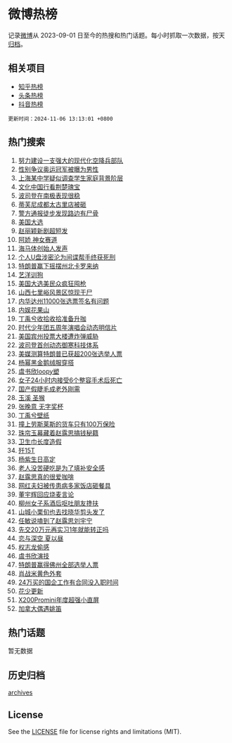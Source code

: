 # 微博热榜

记录[微博](https://www.weibo.com)从 2023-09-01 日至今的热搜和热门话题。每小时抓取一次数据，按天[归档](archives)。

## 相关项目

- [知乎热榜](https://github.com/hotarchive/zhihu)
- [头条热榜](https://github.com/hotarchive/toutiao)
- [抖音热榜](https://github.com/hotarchive/douyin)


`更新时间：2024-11-06 13:13:01 +0800`

## 热门搜索

1. [努力建设一支强大的现代化空降兵部队](https://m.weibo.cn/search?containerid=100103type%3D1%26t%3D10%26q%3D%23%E5%8A%AA%E5%8A%9B%E5%BB%BA%E8%AE%BE%E4%B8%80%E6%94%AF%E5%BC%BA%E5%A4%A7%E7%9A%84%E7%8E%B0%E4%BB%A3%E5%8C%96%E7%A9%BA%E9%99%8D%E5%85%B5%E9%83%A8%E9%98%9F%23&stream_entry_id=51&isnewpage=1&extparam=seat%3D1%26cate%3D10103%26pos%3D0%26filter_type%3Drealtimehot%26q%3D%2523%25E5%258A%25AA%25E5%258A%259B%25E5%25BB%25BA%25E8%25AE%25BE%25E4%25B8%2580%25E6%2594%25AF%25E5%25BC%25BA%25E5%25A4%25A7%25E7%259A%2584%25E7%258E%25B0%25E4%25BB%25A3%25E5%258C%2596%25E7%25A9%25BA%25E9%2599%258D%25E5%2585%25B5%25E9%2583%25A8%25E9%2598%259F%2523%26c_type%3D51%26stream_entry_id%3D51%26dgr%3D0%26display_time%3D1730869980%26pre_seqid%3D17308699806130055289)
1. [性别争议奥运冠军被曝为男性](https://m.weibo.cn/search?containerid=100103type%3D1%26t%3D10%26q%3D%23%E6%80%A7%E5%88%AB%E4%BA%89%E8%AE%AE%E5%A5%A5%E8%BF%90%E5%86%A0%E5%86%9B%E8%A2%AB%E6%9B%9D%E4%B8%BA%E7%94%B7%E6%80%A7%23&stream_entry_id=31&isnewpage=1&extparam=seat%3D1%26cate%3D5001%26pos%3D0%26stream_entry_id%3D31%26dgr%3D0%26realpos%3D1%26flag%3D1%26filter_type%3Drealtimehot%26band_rank%3D1%26c_type%3D31%26q%3D%2523%25E6%2580%25A7%25E5%2588%25AB%25E4%25BA%2589%25E8%25AE%25AE%25E5%25A5%25A5%25E8%25BF%2590%25E5%2586%25A0%25E5%2586%259B%25E8%25A2%25AB%25E6%259B%259D%25E4%25B8%25BA%25E7%2594%25B7%25E6%2580%25A7%2523%26lcate%3D5001%26display_time%3D1730869980%26pre_seqid%3D17308699806130055289)
1. [上海某中学疑似调查学生家庭背景阶层](https://m.weibo.cn/search?containerid=100103type%3D1%26t%3D10%26q%3D%23%E4%B8%8A%E6%B5%B7%E6%9F%90%E4%B8%AD%E5%AD%A6%E7%96%91%E4%BC%BC%E8%B0%83%E6%9F%A5%E5%AD%A6%E7%94%9F%E5%AE%B6%E5%BA%AD%E8%83%8C%E6%99%AF%E9%98%B6%E5%B1%82%23&stream_entry_id=31&isnewpage=1&extparam=seat%3D1%26cate%3D5001%26pos%3D1%26stream_entry_id%3D31%26dgr%3D0%26realpos%3D2%26flag%3D1%26filter_type%3Drealtimehot%26band_rank%3D2%26c_type%3D31%26q%3D%2523%25E4%25B8%258A%25E6%25B5%25B7%25E6%259F%2590%25E4%25B8%25AD%25E5%25AD%25A6%25E7%2596%2591%25E4%25BC%25BC%25E8%25B0%2583%25E6%259F%25A5%25E5%25AD%25A6%25E7%2594%259F%25E5%25AE%25B6%25E5%25BA%25AD%25E8%2583%258C%25E6%2599%25AF%25E9%2598%25B6%25E5%25B1%2582%2523%26lcate%3D5001%26display_time%3D1730869980%26pre_seqid%3D17308699806130055289)
1. [文化中国行看荆楚瑰宝](https://m.weibo.cn/search?containerid=100103type%3D1%26t%3D10%26q%3D%23%E6%96%87%E5%8C%96%E4%B8%AD%E5%9B%BD%E8%A1%8C%E7%9C%8B%E8%8D%86%E6%A5%9A%E7%91%B0%E5%AE%9D%23&stream_entry_id=31&isnewpage=1&extparam=seat%3D1%26cate%3D5001%26pos%3D2%26stream_entry_id%3D31%26dgr%3D0%26realpos%3D3%26flag%3D0%26filter_type%3Drealtimehot%26band_rank%3D3%26c_type%3D31%26q%3D%2523%25E6%2596%2587%25E5%258C%2596%25E4%25B8%25AD%25E5%259B%25BD%25E8%25A1%258C%25E7%259C%258B%25E8%258D%2586%25E6%25A5%259A%25E7%2591%25B0%25E5%25AE%259D%2523%26lcate%3D5001%26display_time%3D1730869980%26pre_seqid%3D17308699806130055289)
1. [波司登在南极表现很稳](https://m.weibo.cn/search?containerid=100103type%3D1%26t%3D10%26q%3D%23%E6%B3%A2%E5%8F%B8%E7%99%BB%E5%9C%A8%E5%8D%97%E6%9E%81%E8%A1%A8%E7%8E%B0%E5%BE%88%E7%A8%B3%23&stream_entry_id=31&isnewpage=1&extparam=seat%3D1%26cate%3D5001%26pos%3D3%26q%3D%2523%25E6%25B3%25A2%25E5%258F%25B8%25E7%2599%25BB%25E5%259C%25A8%25E5%258D%2597%25E6%259E%2581%25E8%25A1%25A8%25E7%258E%25B0%25E5%25BE%2588%25E7%25A8%25B3%2523%26dgr%3D0%26adid%3D263059%26lcate%3D5001%26band_rank%3D4%26filter_type%3Drealtimehot%26stream_entry_id%3D31%26c_type%3D31%26is_ad_pos%3D1%26topic_ad%3D1%26display_time%3D1730869980%26pre_seqid%3D17308699806130055289)
1. [蒂芙尼成都太古里店被砸](https://m.weibo.cn/search?containerid=100103type%3D1%26t%3D10%26q%3D%23%E8%92%82%E8%8A%99%E5%B0%BC%E6%88%90%E9%83%BD%E5%A4%AA%E5%8F%A4%E9%87%8C%E5%BA%97%E8%A2%AB%E7%A0%B8%23&stream_entry_id=31&isnewpage=1&extparam=seat%3D1%26cate%3D5001%26pos%3D4%26stream_entry_id%3D31%26dgr%3D0%26realpos%3D4%26flag%3D1%26filter_type%3Drealtimehot%26band_rank%3D4%26c_type%3D31%26q%3D%2523%25E8%2592%2582%25E8%258A%2599%25E5%25B0%25BC%25E6%2588%2590%25E9%2583%25BD%25E5%25A4%25AA%25E5%258F%25A4%25E9%2587%258C%25E5%25BA%2597%25E8%25A2%25AB%25E7%25A0%25B8%2523%26lcate%3D5001%26display_time%3D1730869980%26pre_seqid%3D17308699806130055289)
1. [警方通报徒步发现路边有尸骨](https://m.weibo.cn/search?containerid=100103type%3D1%26t%3D10%26q%3D%23%E8%AD%A6%E6%96%B9%E9%80%9A%E6%8A%A5%E5%BE%92%E6%AD%A5%E5%8F%91%E7%8E%B0%E8%B7%AF%E8%BE%B9%E6%9C%89%E5%B0%B8%E9%AA%A8%23&stream_entry_id=31&isnewpage=1&extparam=seat%3D1%26cate%3D5001%26pos%3D5%26stream_entry_id%3D31%26dgr%3D0%26realpos%3D5%26flag%3D0%26filter_type%3Drealtimehot%26band_rank%3D5%26c_type%3D31%26q%3D%2523%25E8%25AD%25A6%25E6%2596%25B9%25E9%2580%259A%25E6%258A%25A5%25E5%25BE%2592%25E6%25AD%25A5%25E5%258F%2591%25E7%258E%25B0%25E8%25B7%25AF%25E8%25BE%25B9%25E6%259C%2589%25E5%25B0%25B8%25E9%25AA%25A8%2523%26lcate%3D5001%26display_time%3D1730869980%26pre_seqid%3D17308699806130055289)
1. [美国大选](https://m.weibo.cn/search?containerid=100103type%3D1%26t%3D10%26q%3D%23%E7%BE%8E%E5%9B%BD%E5%A4%A7%E9%80%89%23&stream_entry_id=31&isnewpage=1&extparam=seat%3D1%26cate%3D5001%26pos%3D6%26stream_entry_id%3D31%26dgr%3D0%26realpos%3D6%26flag%3D16%26filter_type%3Drealtimehot%26band_rank%3D6%26c_type%3D31%26q%3D%2523%25E7%25BE%258E%25E5%259B%25BD%25E5%25A4%25A7%25E9%2580%2589%2523%26lcate%3D5001%26display_time%3D1730869980%26pre_seqid%3D17308699806130055289)
1. [赵丽颖新剧超短发](https://m.weibo.cn/search?containerid=100103type%3D1%26t%3D10%26q%3D%23%E8%B5%B5%E4%B8%BD%E9%A2%96%E6%96%B0%E5%89%A7%E8%B6%85%E7%9F%AD%E5%8F%91%23&stream_entry_id=31&isnewpage=1&extparam=seat%3D1%26cate%3D5001%26pos%3D7%26stream_entry_id%3D31%26dgr%3D0%26realpos%3D7%26flag%3D1%26filter_type%3Drealtimehot%26band_rank%3D7%26c_type%3D31%26q%3D%2523%25E8%25B5%25B5%25E4%25B8%25BD%25E9%25A2%2596%25E6%2596%25B0%25E5%2589%25A7%25E8%25B6%2585%25E7%259F%25AD%25E5%258F%2591%2523%26lcate%3D5001%26display_time%3D1730869980%26pre_seqid%3D17308699806130055289)
1. [阿娇 神女赛道](https://m.weibo.cn/search?containerid=100103type%3D1%26t%3D10%26q%3D%E9%98%BF%E5%A8%87+%E7%A5%9E%E5%A5%B3%E8%B5%9B%E9%81%93&stream_entry_id=31&isnewpage=1&extparam=seat%3D1%26cate%3D5001%26pos%3D8%26stream_entry_id%3D31%26dgr%3D0%26realpos%3D8%26flag%3D2%26filter_type%3Drealtimehot%26band_rank%3D8%26c_type%3D31%26q%3D%25E9%2598%25BF%25E5%25A8%2587%2520%25E7%25A5%259E%25E5%25A5%25B3%25E8%25B5%259B%25E9%2581%2593%26lcate%3D5001%26display_time%3D1730869980%26pre_seqid%3D17308699806130055289)
1. [海马体创始人发声](https://m.weibo.cn/search?containerid=100103type%3D1%26t%3D10%26q%3D%23%E6%B5%B7%E9%A9%AC%E4%BD%93%E5%88%9B%E5%A7%8B%E4%BA%BA%E5%8F%91%E5%A3%B0%23&stream_entry_id=31&isnewpage=1&extparam=seat%3D1%26cate%3D5001%26pos%3D9%26stream_entry_id%3D31%26dgr%3D0%26realpos%3D9%26flag%3D0%26filter_type%3Drealtimehot%26band_rank%3D9%26c_type%3D31%26q%3D%2523%25E6%25B5%25B7%25E9%25A9%25AC%25E4%25BD%2593%25E5%2588%259B%25E5%25A7%258B%25E4%25BA%25BA%25E5%258F%2591%25E5%25A3%25B0%2523%26lcate%3D5001%26display_time%3D1730869980%26pre_seqid%3D17308699806130055289)
1. [个人U盘涉密沦为间谍帮手终获死刑](https://m.weibo.cn/search?containerid=100103type%3D1%26t%3D10%26q%3D%23%E4%B8%AA%E4%BA%BAU%E7%9B%98%E6%B6%89%E5%AF%86%E6%B2%A6%E4%B8%BA%E9%97%B4%E8%B0%8D%E5%B8%AE%E6%89%8B%E7%BB%88%E8%8E%B7%E6%AD%BB%E5%88%91%23&stream_entry_id=31&isnewpage=1&extparam=seat%3D1%26cate%3D5001%26pos%3D10%26stream_entry_id%3D31%26dgr%3D0%26realpos%3D10%26flag%3D1%26filter_type%3Drealtimehot%26band_rank%3D10%26c_type%3D31%26q%3D%2523%25E4%25B8%25AA%25E4%25BA%25BAU%25E7%259B%2598%25E6%25B6%2589%25E5%25AF%2586%25E6%25B2%25A6%25E4%25B8%25BA%25E9%2597%25B4%25E8%25B0%258D%25E5%25B8%25AE%25E6%2589%258B%25E7%25BB%2588%25E8%258E%25B7%25E6%25AD%25BB%25E5%2588%2591%2523%26lcate%3D5001%26display_time%3D1730869980%26pre_seqid%3D17308699806130055289)
1. [特朗普赢下摇摆州北卡罗来纳](https://m.weibo.cn/search?containerid=100103type%3D1%26t%3D10%26q%3D%23%E7%89%B9%E6%9C%97%E6%99%AE%E8%B5%A2%E4%B8%8B%E6%91%87%E6%91%86%E5%B7%9E%E5%8C%97%E5%8D%A1%E7%BD%97%E6%9D%A5%E7%BA%B3%23&stream_entry_id=31&isnewpage=1&extparam=seat%3D1%26cate%3D5001%26pos%3D11%26stream_entry_id%3D31%26dgr%3D0%26realpos%3D11%26flag%3D1%26filter_type%3Drealtimehot%26band_rank%3D11%26c_type%3D31%26q%3D%2523%25E7%2589%25B9%25E6%259C%2597%25E6%2599%25AE%25E8%25B5%25A2%25E4%25B8%258B%25E6%2591%2587%25E6%2591%2586%25E5%25B7%259E%25E5%258C%2597%25E5%258D%25A1%25E7%25BD%2597%25E6%259D%25A5%25E7%25BA%25B3%2523%26lcate%3D5001%26display_time%3D1730869980%26pre_seqid%3D17308699806130055289)
1. [艺洋训狗](https://m.weibo.cn/search?containerid=100103type%3D1%26t%3D10%26q%3D%E8%89%BA%E6%B4%8B%E8%AE%AD%E7%8B%97&stream_entry_id=31&isnewpage=1&extparam=seat%3D1%26cate%3D5001%26pos%3D12%26stream_entry_id%3D31%26dgr%3D0%26realpos%3D12%26flag%3D2%26filter_type%3Drealtimehot%26band_rank%3D12%26c_type%3D31%26q%3D%25E8%2589%25BA%25E6%25B4%258B%25E8%25AE%25AD%25E7%258B%2597%26lcate%3D5001%26display_time%3D1730869980%26pre_seqid%3D17308699806130055289)
1. [美国大选美民众疯狂囤枪](https://m.weibo.cn/search?containerid=100103type%3D1%26t%3D10%26q%3D%23%E7%BE%8E%E5%9B%BD%E5%A4%A7%E9%80%89%E7%BE%8E%E6%B0%91%E4%BC%97%E7%96%AF%E7%8B%82%E5%9B%A4%E6%9E%AA%23&stream_entry_id=31&isnewpage=1&extparam=seat%3D1%26cate%3D5001%26pos%3D13%26stream_entry_id%3D31%26dgr%3D0%26realpos%3D13%26flag%3D2%26filter_type%3Drealtimehot%26band_rank%3D13%26c_type%3D31%26q%3D%2523%25E7%25BE%258E%25E5%259B%25BD%25E5%25A4%25A7%25E9%2580%2589%25E7%25BE%258E%25E6%25B0%2591%25E4%25BC%2597%25E7%2596%25AF%25E7%258B%2582%25E5%259B%25A4%25E6%259E%25AA%2523%26lcate%3D5001%26display_time%3D1730869980%26pre_seqid%3D17308699806130055289)
1. [山西七里峪风景区惊现干尸](https://m.weibo.cn/search?containerid=100103type%3D1%26t%3D10%26q%3D%23%E5%B1%B1%E8%A5%BF%E4%B8%83%E9%87%8C%E5%B3%AA%E9%A3%8E%E6%99%AF%E5%8C%BA%E6%83%8A%E7%8E%B0%E5%B9%B2%E5%B0%B8%23&stream_entry_id=31&isnewpage=1&extparam=seat%3D1%26cate%3D5001%26pos%3D14%26stream_entry_id%3D31%26dgr%3D0%26realpos%3D14%26flag%3D1%26filter_type%3Drealtimehot%26band_rank%3D14%26c_type%3D31%26q%3D%2523%25E5%25B1%25B1%25E8%25A5%25BF%25E4%25B8%2583%25E9%2587%258C%25E5%25B3%25AA%25E9%25A3%258E%25E6%2599%25AF%25E5%258C%25BA%25E6%2583%258A%25E7%258E%25B0%25E5%25B9%25B2%25E5%25B0%25B8%2523%26lcate%3D5001%26display_time%3D1730869980%26pre_seqid%3D17308699806130055289)
1. [内华达州11000张选票签名有问题](https://m.weibo.cn/search?containerid=100103type%3D1%26t%3D10%26q%3D%23%E5%86%85%E5%8D%8E%E8%BE%BE%E5%B7%9E11000%E5%BC%A0%E9%80%89%E7%A5%A8%E7%AD%BE%E5%90%8D%E6%9C%89%E9%97%AE%E9%A2%98%23&stream_entry_id=31&isnewpage=1&extparam=seat%3D1%26cate%3D5001%26pos%3D15%26stream_entry_id%3D31%26dgr%3D0%26realpos%3D15%26flag%3D1%26filter_type%3Drealtimehot%26band_rank%3D15%26c_type%3D31%26q%3D%2523%25E5%2586%2585%25E5%258D%258E%25E8%25BE%25BE%25E5%25B7%259E11000%25E5%25BC%25A0%25E9%2580%2589%25E7%25A5%25A8%25E7%25AD%25BE%25E5%2590%258D%25E6%259C%2589%25E9%2597%25AE%25E9%25A2%2598%2523%26lcate%3D5001%26display_time%3D1730869980%26pre_seqid%3D17308699806130055289)
1. [内娱花果山](https://m.weibo.cn/search?containerid=100103type%3D1%26t%3D10%26q%3D%E5%86%85%E5%A8%B1%E8%8A%B1%E6%9E%9C%E5%B1%B1&stream_entry_id=31&isnewpage=1&extparam=seat%3D1%26cate%3D5001%26pos%3D16%26stream_entry_id%3D31%26dgr%3D0%26realpos%3D16%26flag%3D1%26filter_type%3Drealtimehot%26band_rank%3D16%26c_type%3D31%26q%3D%25E5%2586%2585%25E5%25A8%25B1%25E8%258A%25B1%25E6%259E%259C%25E5%25B1%25B1%26lcate%3D5001%26display_time%3D1730869980%26pre_seqid%3D17308699806130055289)
1. [丁禹兮收拾收拾准备升咖](https://m.weibo.cn/search?containerid=100103type%3D1%26t%3D10%26q%3D%E4%B8%81%E7%A6%B9%E5%85%AE%E6%94%B6%E6%8B%BE%E6%94%B6%E6%8B%BE%E5%87%86%E5%A4%87%E5%8D%87%E5%92%96&stream_entry_id=31&isnewpage=1&extparam=seat%3D1%26cate%3D5001%26pos%3D17%26stream_entry_id%3D31%26dgr%3D0%26realpos%3D17%26flag%3D1%26filter_type%3Drealtimehot%26band_rank%3D17%26c_type%3D31%26q%3D%25E4%25B8%2581%25E7%25A6%25B9%25E5%2585%25AE%25E6%2594%25B6%25E6%258B%25BE%25E6%2594%25B6%25E6%258B%25BE%25E5%2587%2586%25E5%25A4%2587%25E5%258D%2587%25E5%2592%2596%26lcate%3D5001%26display_time%3D1730869980%26pre_seqid%3D17308699806130055289)
1. [时代少年团五周年演唱会动态明信片](https://m.weibo.cn/search?containerid=100103type%3D1%26t%3D10%26q%3D%23%E6%97%B6%E4%BB%A3%E5%B0%91%E5%B9%B4%E5%9B%A2%E4%BA%94%E5%91%A8%E5%B9%B4%E6%BC%94%E5%94%B1%E4%BC%9A%E5%8A%A8%E6%80%81%E6%98%8E%E4%BF%A1%E7%89%87%23&stream_entry_id=31&isnewpage=1&extparam=seat%3D1%26cate%3D5001%26pos%3D18%26stream_entry_id%3D31%26dgr%3D0%26realpos%3D18%26flag%3D1%26filter_type%3Drealtimehot%26band_rank%3D18%26c_type%3D31%26q%3D%2523%25E6%2597%25B6%25E4%25BB%25A3%25E5%25B0%2591%25E5%25B9%25B4%25E5%259B%25A2%25E4%25BA%2594%25E5%2591%25A8%25E5%25B9%25B4%25E6%25BC%2594%25E5%2594%25B1%25E4%25BC%259A%25E5%258A%25A8%25E6%2580%2581%25E6%2598%258E%25E4%25BF%25A1%25E7%2589%2587%2523%26lcate%3D5001%26display_time%3D1730869980%26pre_seqid%3D17308699806130055289)
1. [美国宾州投票大楼遭炸弹威胁](https://m.weibo.cn/search?containerid=100103type%3D1%26t%3D10%26q%3D%23%E7%BE%8E%E5%9B%BD%E5%AE%BE%E5%B7%9E%E6%8A%95%E7%A5%A8%E5%A4%A7%E6%A5%BC%E9%81%AD%E7%82%B8%E5%BC%B9%E5%A8%81%E8%83%81%23&stream_entry_id=31&isnewpage=1&extparam=seat%3D1%26cate%3D5001%26pos%3D19%26stream_entry_id%3D31%26dgr%3D0%26realpos%3D19%26flag%3D1%26filter_type%3Drealtimehot%26band_rank%3D19%26c_type%3D31%26q%3D%2523%25E7%25BE%258E%25E5%259B%25BD%25E5%25AE%25BE%25E5%25B7%259E%25E6%258A%2595%25E7%25A5%25A8%25E5%25A4%25A7%25E6%25A5%25BC%25E9%2581%25AD%25E7%2582%25B8%25E5%25BC%25B9%25E5%25A8%2581%25E8%2583%2581%2523%26lcate%3D5001%26display_time%3D1730869980%26pre_seqid%3D17308699806130055289)
1. [波司登首创动态御寒科技体系](https://m.weibo.cn/search?containerid=100103type%3D1%26t%3D10%26q%3D%23%E6%B3%A2%E5%8F%B8%E7%99%BB%E9%A6%96%E5%88%9B%E5%8A%A8%E6%80%81%E5%BE%A1%E5%AF%92%E7%A7%91%E6%8A%80%E4%BD%93%E7%B3%BB%23&stream_entry_id=31&isnewpage=1&extparam=seat%3D1%26cate%3D5001%26pos%3D20%26q%3D%2523%25E6%25B3%25A2%25E5%258F%25B8%25E7%2599%25BB%25E9%25A6%2596%25E5%2588%259B%25E5%258A%25A8%25E6%2580%2581%25E5%25BE%25A1%25E5%25AF%2592%25E7%25A7%2591%25E6%258A%2580%25E4%25BD%2593%25E7%25B3%25BB%2523%26dgr%3D0%26adid%3D262557%26realpos%3D20%26stream_entry_id%3D31%26filter_type%3Drealtimehot%26band_rank%3D20%26c_type%3D31%26flag%3D0%26lcate%3D5001%26display_time%3D1730869980%26pre_seqid%3D17308699806130055289)
1. [美媒测算特朗普已获超200张选举人票](https://m.weibo.cn/search?containerid=100103type%3D1%26t%3D10%26q%3D%23%E7%BE%8E%E5%AA%92%E6%B5%8B%E7%AE%97%E7%89%B9%E6%9C%97%E6%99%AE%E5%B7%B2%E8%8E%B7%E8%B6%85200%E5%BC%A0%E9%80%89%E4%B8%BE%E4%BA%BA%E7%A5%A8%23&stream_entry_id=31&isnewpage=1&extparam=seat%3D1%26cate%3D5001%26pos%3D21%26stream_entry_id%3D31%26dgr%3D0%26realpos%3D21%26flag%3D1%26filter_type%3Drealtimehot%26band_rank%3D21%26c_type%3D31%26q%3D%2523%25E7%25BE%258E%25E5%25AA%2592%25E6%25B5%258B%25E7%25AE%2597%25E7%2589%25B9%25E6%259C%2597%25E6%2599%25AE%25E5%25B7%25B2%25E8%258E%25B7%25E8%25B6%2585200%25E5%25BC%25A0%25E9%2580%2589%25E4%25B8%25BE%25E4%25BA%25BA%25E7%25A5%25A8%2523%26lcate%3D5001%26display_time%3D1730869980%26pre_seqid%3D17308699806130055289)
1. [杨幂黑金鹅绒服穿搭](https://m.weibo.cn/search?containerid=100103type%3D1%26t%3D10%26q%3D%23%E6%9D%A8%E5%B9%82%E9%BB%91%E9%87%91%E9%B9%85%E7%BB%92%E6%9C%8D%E7%A9%BF%E6%90%AD%23&stream_entry_id=31&isnewpage=1&extparam=seat%3D1%26cate%3D5001%26pos%3D22%26q%3D%2523%25E6%259D%25A8%25E5%25B9%2582%25E9%25BB%2591%25E9%2587%2591%25E9%25B9%2585%25E7%25BB%2592%25E6%259C%258D%25E7%25A9%25BF%25E6%2590%25AD%2523%26dgr%3D0%26adid%3D262882%26realpos%3D22%26stream_entry_id%3D31%26filter_type%3Drealtimehot%26band_rank%3D22%26c_type%3D31%26flag%3D0%26lcate%3D5001%26display_time%3D1730869980%26pre_seqid%3D17308699806130055289)
1. [虞书欣loopy塑](https://m.weibo.cn/search?containerid=100103type%3D1%26t%3D10%26q%3D%23%E8%99%9E%E4%B9%A6%E6%AC%A3loopy%E5%A1%91%23&stream_entry_id=31&isnewpage=1&extparam=seat%3D1%26cate%3D5001%26pos%3D23%26stream_entry_id%3D31%26dgr%3D0%26realpos%3D23%26flag%3D1%26filter_type%3Drealtimehot%26band_rank%3D23%26c_type%3D31%26q%3D%2523%25E8%2599%259E%25E4%25B9%25A6%25E6%25AC%25A3loopy%25E5%25A1%2591%2523%26lcate%3D5001%26display_time%3D1730869980%26pre_seqid%3D17308699806130055289)
1. [女子24小时内接受6个整容手术后死亡](https://m.weibo.cn/search?containerid=100103type%3D1%26t%3D10%26q%3D%23%E5%A5%B3%E5%AD%9024%E5%B0%8F%E6%97%B6%E5%86%85%E6%8E%A5%E5%8F%976%E4%B8%AA%E6%95%B4%E5%AE%B9%E6%89%8B%E6%9C%AF%E5%90%8E%E6%AD%BB%E4%BA%A1%23&stream_entry_id=31&isnewpage=1&extparam=seat%3D1%26cate%3D5001%26pos%3D24%26stream_entry_id%3D31%26dgr%3D0%26realpos%3D24%26flag%3D0%26filter_type%3Drealtimehot%26band_rank%3D24%26c_type%3D31%26q%3D%2523%25E5%25A5%25B3%25E5%25AD%259024%25E5%25B0%258F%25E6%2597%25B6%25E5%2586%2585%25E6%258E%25A5%25E5%258F%25976%25E4%25B8%25AA%25E6%2595%25B4%25E5%25AE%25B9%25E6%2589%258B%25E6%259C%25AF%25E5%2590%258E%25E6%25AD%25BB%25E4%25BA%25A1%2523%26lcate%3D5001%26display_time%3D1730869980%26pre_seqid%3D17308699806130055289)
1. [国产假睫毛成老外刚需](https://m.weibo.cn/search?containerid=100103type%3D1%26t%3D10%26q%3D%23%E5%9B%BD%E4%BA%A7%E5%81%87%E7%9D%AB%E6%AF%9B%E6%88%90%E8%80%81%E5%A4%96%E5%88%9A%E9%9C%80%23&stream_entry_id=31&isnewpage=1&extparam=seat%3D1%26cate%3D5001%26pos%3D25%26stream_entry_id%3D31%26dgr%3D0%26realpos%3D25%26flag%3D1%26filter_type%3Drealtimehot%26band_rank%3D25%26c_type%3D31%26q%3D%2523%25E5%259B%25BD%25E4%25BA%25A7%25E5%2581%2587%25E7%259D%25AB%25E6%25AF%259B%25E6%2588%2590%25E8%2580%2581%25E5%25A4%2596%25E5%2588%259A%25E9%259C%2580%2523%26lcate%3D5001%26display_time%3D1730869980%26pre_seqid%3D17308699806130055289)
1. [玉溪 圣猴](https://m.weibo.cn/search?containerid=100103type%3D1%26t%3D10%26q%3D%E7%8E%89%E6%BA%AA+%E5%9C%A3%E7%8C%B4&stream_entry_id=31&isnewpage=1&extparam=seat%3D1%26cate%3D5001%26pos%3D26%26stream_entry_id%3D31%26dgr%3D0%26realpos%3D26%26flag%3D0%26filter_type%3Drealtimehot%26band_rank%3D26%26c_type%3D31%26q%3D%25E7%258E%2589%25E6%25BA%25AA%2520%25E5%259C%25A3%25E7%258C%25B4%26lcate%3D5001%26display_time%3D1730869980%26pre_seqid%3D17308699806130055289)
1. [张晚意 无字奖杯](https://m.weibo.cn/search?containerid=100103type%3D1%26t%3D10%26q%3D%E5%BC%A0%E6%99%9A%E6%84%8F+%E6%97%A0%E5%AD%97%E5%A5%96%E6%9D%AF&stream_entry_id=31&isnewpage=1&extparam=seat%3D1%26cate%3D5001%26pos%3D27%26stream_entry_id%3D31%26dgr%3D0%26realpos%3D27%26flag%3D1%26filter_type%3Drealtimehot%26band_rank%3D27%26c_type%3D31%26q%3D%25E5%25BC%25A0%25E6%2599%259A%25E6%2584%258F%2520%25E6%2597%25A0%25E5%25AD%2597%25E5%25A5%2596%25E6%259D%25AF%26lcate%3D5001%26display_time%3D1730869980%26pre_seqid%3D17308699806130055289)
1. [丁禹兮壁纸](https://m.weibo.cn/search?containerid=100103type%3D1%26t%3D10%26q%3D%23%E4%B8%81%E7%A6%B9%E5%85%AE%E5%A3%81%E7%BA%B8%23&stream_entry_id=31&isnewpage=1&extparam=seat%3D1%26cate%3D5001%26pos%3D28%26stream_entry_id%3D31%26dgr%3D0%26realpos%3D28%26flag%3D0%26filter_type%3Drealtimehot%26band_rank%3D28%26c_type%3D31%26q%3D%2523%25E4%25B8%2581%25E7%25A6%25B9%25E5%2585%25AE%25E5%25A3%2581%25E7%25BA%25B8%2523%26lcate%3D5001%26display_time%3D1730869980%26pre_seqid%3D17308699806130055289)
1. [撞上劳斯莱斯的货车只有100万保险](https://m.weibo.cn/search?containerid=100103type%3D1%26t%3D10%26q%3D%23%E6%92%9E%E4%B8%8A%E5%8A%B3%E6%96%AF%E8%8E%B1%E6%96%AF%E7%9A%84%E8%B4%A7%E8%BD%A6%E5%8F%AA%E6%9C%89100%E4%B8%87%E4%BF%9D%E9%99%A9%23&stream_entry_id=31&isnewpage=1&extparam=seat%3D1%26cate%3D5001%26pos%3D29%26stream_entry_id%3D31%26dgr%3D0%26realpos%3D29%26flag%3D0%26filter_type%3Drealtimehot%26band_rank%3D29%26c_type%3D31%26q%3D%2523%25E6%2592%259E%25E4%25B8%258A%25E5%258A%25B3%25E6%2596%25AF%25E8%258E%25B1%25E6%2596%25AF%25E7%259A%2584%25E8%25B4%25A7%25E8%25BD%25A6%25E5%258F%25AA%25E6%259C%2589100%25E4%25B8%2587%25E4%25BF%259D%25E9%2599%25A9%2523%26lcate%3D5001%26display_time%3D1730869980%26pre_seqid%3D17308699806130055289)
1. [珠帘玉幕藏着赵露思搞钱秘籍](https://m.weibo.cn/search?containerid=100103type%3D1%26t%3D10%26q%3D%23%E7%8F%A0%E5%B8%98%E7%8E%89%E5%B9%95%E8%97%8F%E7%9D%80%E8%B5%B5%E9%9C%B2%E6%80%9D%E6%90%9E%E9%92%B1%E7%A7%98%E7%B1%8D%23&stream_entry_id=31&isnewpage=1&extparam=seat%3D1%26cate%3D5001%26pos%3D30%26stream_entry_id%3D31%26dgr%3D0%26realpos%3D30%26flag%3D1%26filter_type%3Drealtimehot%26band_rank%3D30%26c_type%3D31%26q%3D%2523%25E7%258F%25A0%25E5%25B8%2598%25E7%258E%2589%25E5%25B9%2595%25E8%2597%258F%25E7%259D%2580%25E8%25B5%25B5%25E9%259C%25B2%25E6%2580%259D%25E6%2590%259E%25E9%2592%25B1%25E7%25A7%2598%25E7%25B1%258D%2523%26lcate%3D5001%26display_time%3D1730869980%26pre_seqid%3D17308699806130055289)
1. [卫生巾长度造假](https://m.weibo.cn/search?containerid=100103type%3D1%26t%3D10%26q%3D%E5%8D%AB%E7%94%9F%E5%B7%BE%E9%95%BF%E5%BA%A6%E9%80%A0%E5%81%87&stream_entry_id=31&isnewpage=1&extparam=seat%3D1%26cate%3D5001%26pos%3D31%26stream_entry_id%3D31%26dgr%3D0%26realpos%3D31%26flag%3D0%26filter_type%3Drealtimehot%26band_rank%3D31%26c_type%3D31%26q%3D%25E5%258D%25AB%25E7%2594%259F%25E5%25B7%25BE%25E9%2595%25BF%25E5%25BA%25A6%25E9%2580%25A0%25E5%2581%2587%26lcate%3D5001%26display_time%3D1730869980%26pre_seqid%3D17308699806130055289)
1. [歼15T](https://m.weibo.cn/search?containerid=100103type%3D1%26t%3D10%26q%3D%23%E6%AD%BC15T%23&stream_entry_id=31&isnewpage=1&extparam=seat%3D1%26cate%3D5001%26pos%3D32%26stream_entry_id%3D31%26dgr%3D0%26realpos%3D32%26flag%3D1%26filter_type%3Drealtimehot%26band_rank%3D32%26c_type%3D31%26q%3D%2523%25E6%25AD%25BC15T%2523%26lcate%3D5001%26display_time%3D1730869980%26pre_seqid%3D17308699806130055289)
1. [杨紫生日高定](https://m.weibo.cn/search?containerid=100103type%3D1%26t%3D10%26q%3D%23%E6%9D%A8%E7%B4%AB%E7%94%9F%E6%97%A5%E9%AB%98%E5%AE%9A%23&stream_entry_id=31&isnewpage=1&extparam=seat%3D1%26cate%3D5001%26pos%3D33%26stream_entry_id%3D31%26dgr%3D0%26realpos%3D33%26flag%3D0%26filter_type%3Drealtimehot%26band_rank%3D33%26c_type%3D31%26q%3D%2523%25E6%259D%25A8%25E7%25B4%25AB%25E7%2594%259F%25E6%2597%25A5%25E9%25AB%2598%25E5%25AE%259A%2523%26lcate%3D5001%26display_time%3D1730869980%26pre_seqid%3D17308699806130055289)
1. [老人没苦硬吃是为了填补安全感](https://m.weibo.cn/search?containerid=100103type%3D1%26t%3D10%26q%3D%23%E8%80%81%E4%BA%BA%E6%B2%A1%E8%8B%A6%E7%A1%AC%E5%90%83%E6%98%AF%E4%B8%BA%E4%BA%86%E5%A1%AB%E8%A1%A5%E5%AE%89%E5%85%A8%E6%84%9F%23&stream_entry_id=31&isnewpage=1&extparam=seat%3D1%26cate%3D5001%26pos%3D34%26stream_entry_id%3D31%26dgr%3D0%26realpos%3D34%26flag%3D0%26filter_type%3Drealtimehot%26band_rank%3D34%26c_type%3D31%26q%3D%2523%25E8%2580%2581%25E4%25BA%25BA%25E6%25B2%25A1%25E8%258B%25A6%25E7%25A1%25AC%25E5%2590%2583%25E6%2598%25AF%25E4%25B8%25BA%25E4%25BA%2586%25E5%25A1%25AB%25E8%25A1%25A5%25E5%25AE%2589%25E5%2585%25A8%25E6%2584%259F%2523%26lcate%3D5001%26display_time%3D1730869980%26pre_seqid%3D17308699806130055289)
1. [赵露思真的很爱咖啡](https://m.weibo.cn/search?containerid=100103type%3D1%26t%3D10%26q%3D%23%E8%B5%B5%E9%9C%B2%E6%80%9D%E7%9C%9F%E7%9A%84%E5%BE%88%E7%88%B1%E5%92%96%E5%95%A1%23&stream_entry_id=31&isnewpage=1&extparam=seat%3D1%26cate%3D5001%26pos%3D35%26q%3D%2523%25E8%25B5%25B5%25E9%259C%25B2%25E6%2580%259D%25E7%259C%259F%25E7%259A%2584%25E5%25BE%2588%25E7%2588%25B1%25E5%2592%2596%25E5%2595%25A1%2523%26dgr%3D0%26adid%3D262430%26realpos%3D35%26stream_entry_id%3D31%26filter_type%3Drealtimehot%26band_rank%3D35%26c_type%3D31%26flag%3D0%26lcate%3D5001%26display_time%3D1730869980%26pre_seqid%3D17308699806130055289)
1. [网红夫妇被传患病多家饭店砸餐具](https://m.weibo.cn/search?containerid=100103type%3D1%26t%3D10%26q%3D%23%E7%BD%91%E7%BA%A2%E5%A4%AB%E5%A6%87%E8%A2%AB%E4%BC%A0%E6%82%A3%E7%97%85%E5%A4%9A%E5%AE%B6%E9%A5%AD%E5%BA%97%E7%A0%B8%E9%A4%90%E5%85%B7%23&stream_entry_id=31&isnewpage=1&extparam=seat%3D1%26cate%3D5001%26pos%3D36%26stream_entry_id%3D31%26dgr%3D0%26realpos%3D36%26flag%3D0%26filter_type%3Drealtimehot%26band_rank%3D36%26c_type%3D31%26q%3D%2523%25E7%25BD%2591%25E7%25BA%25A2%25E5%25A4%25AB%25E5%25A6%2587%25E8%25A2%25AB%25E4%25BC%25A0%25E6%2582%25A3%25E7%2597%2585%25E5%25A4%259A%25E5%25AE%25B6%25E9%25A5%25AD%25E5%25BA%2597%25E7%25A0%25B8%25E9%25A4%2590%25E5%2585%25B7%2523%26lcate%3D5001%26display_time%3D1730869980%26pre_seqid%3D17308699806130055289)
1. [董宇辉回应烧麦言论](https://m.weibo.cn/search?containerid=100103type%3D1%26t%3D10%26q%3D%23%E8%91%A3%E5%AE%87%E8%BE%89%E5%9B%9E%E5%BA%94%E7%83%A7%E9%BA%A6%E8%A8%80%E8%AE%BA%23&stream_entry_id=31&isnewpage=1&extparam=seat%3D1%26cate%3D5001%26pos%3D37%26stream_entry_id%3D31%26dgr%3D0%26realpos%3D37%26flag%3D1%26filter_type%3Drealtimehot%26band_rank%3D37%26c_type%3D31%26q%3D%2523%25E8%2591%25A3%25E5%25AE%2587%25E8%25BE%2589%25E5%259B%259E%25E5%25BA%2594%25E7%2583%25A7%25E9%25BA%25A6%25E8%25A8%2580%25E8%25AE%25BA%2523%26lcate%3D5001%26display_time%3D1730869980%26pre_seqid%3D17308699806130055289)
1. [柳州女子系酒后呕吐朋友搀扶](https://m.weibo.cn/search?containerid=100103type%3D1%26t%3D10%26q%3D%23%E6%9F%B3%E5%B7%9E%E5%A5%B3%E5%AD%90%E7%B3%BB%E9%85%92%E5%90%8E%E5%91%95%E5%90%90%E6%9C%8B%E5%8F%8B%E6%90%80%E6%89%B6%23&stream_entry_id=31&isnewpage=1&extparam=seat%3D1%26cate%3D5001%26pos%3D38%26stream_entry_id%3D31%26dgr%3D0%26realpos%3D38%26flag%3D1%26filter_type%3Drealtimehot%26band_rank%3D38%26c_type%3D31%26q%3D%2523%25E6%259F%25B3%25E5%25B7%259E%25E5%25A5%25B3%25E5%25AD%2590%25E7%25B3%25BB%25E9%2585%2592%25E5%2590%258E%25E5%2591%2595%25E5%2590%2590%25E6%259C%258B%25E5%258F%258B%25E6%2590%2580%25E6%2589%25B6%2523%26lcate%3D5001%26display_time%3D1730869980%26pre_seqid%3D17308699806130055289)
1. [山城小栗旬也去找晓华剪头发了](https://m.weibo.cn/search?containerid=100103type%3D1%26t%3D10%26q%3D%23%E5%B1%B1%E5%9F%8E%E5%B0%8F%E6%A0%97%E6%97%AC%E4%B9%9F%E5%8E%BB%E6%89%BE%E6%99%93%E5%8D%8E%E5%89%AA%E5%A4%B4%E5%8F%91%E4%BA%86%23&stream_entry_id=31&isnewpage=1&extparam=seat%3D1%26cate%3D5001%26pos%3D39%26stream_entry_id%3D31%26dgr%3D0%26realpos%3D39%26flag%3D1%26filter_type%3Drealtimehot%26band_rank%3D39%26c_type%3D31%26q%3D%2523%25E5%25B1%25B1%25E5%259F%258E%25E5%25B0%258F%25E6%25A0%2597%25E6%2597%25AC%25E4%25B9%259F%25E5%258E%25BB%25E6%2589%25BE%25E6%2599%2593%25E5%258D%258E%25E5%2589%25AA%25E5%25A4%25B4%25E5%258F%2591%25E4%25BA%2586%2523%26lcate%3D5001%26display_time%3D1730869980%26pre_seqid%3D17308699806130055289)
1. [任敏说嗑到了赵露思刘宇宁](https://m.weibo.cn/search?containerid=100103type%3D1%26t%3D10%26q%3D%23%E4%BB%BB%E6%95%8F%E8%AF%B4%E5%97%91%E5%88%B0%E4%BA%86%E8%B5%B5%E9%9C%B2%E6%80%9D%E5%88%98%E5%AE%87%E5%AE%81%23&stream_entry_id=31&isnewpage=1&extparam=seat%3D1%26cate%3D5001%26pos%3D40%26stream_entry_id%3D31%26dgr%3D0%26realpos%3D40%26flag%3D0%26filter_type%3Drealtimehot%26band_rank%3D40%26c_type%3D31%26q%3D%2523%25E4%25BB%25BB%25E6%2595%258F%25E8%25AF%25B4%25E5%2597%2591%25E5%2588%25B0%25E4%25BA%2586%25E8%25B5%25B5%25E9%259C%25B2%25E6%2580%259D%25E5%2588%2598%25E5%25AE%2587%25E5%25AE%2581%2523%26lcate%3D5001%26display_time%3D1730869980%26pre_seqid%3D17308699806130055289)
1. [先交20万元再实习1年就能转正吗](https://m.weibo.cn/search?containerid=100103type%3D1%26t%3D10%26q%3D%23%E5%85%88%E4%BA%A420%E4%B8%87%E5%85%83%E5%86%8D%E5%AE%9E%E4%B9%A01%E5%B9%B4%E5%B0%B1%E8%83%BD%E8%BD%AC%E6%AD%A3%E5%90%97%23&stream_entry_id=31&isnewpage=1&extparam=seat%3D1%26cate%3D5001%26pos%3D41%26stream_entry_id%3D31%26dgr%3D0%26realpos%3D41%26flag%3D0%26filter_type%3Drealtimehot%26band_rank%3D41%26c_type%3D31%26q%3D%2523%25E5%2585%2588%25E4%25BA%25A420%25E4%25B8%2587%25E5%2585%2583%25E5%2586%258D%25E5%25AE%259E%25E4%25B9%25A01%25E5%25B9%25B4%25E5%25B0%25B1%25E8%2583%25BD%25E8%25BD%25AC%25E6%25AD%25A3%25E5%2590%2597%2523%26lcate%3D5001%26display_time%3D1730869980%26pre_seqid%3D17308699806130055289)
1. [恋与深空 夏以昼](https://m.weibo.cn/search?containerid=100103type%3D1%26t%3D10%26q%3D%E6%81%8B%E4%B8%8E%E6%B7%B1%E7%A9%BA+%E5%A4%8F%E4%BB%A5%E6%98%BC&stream_entry_id=31&isnewpage=1&extparam=seat%3D1%26cate%3D5001%26pos%3D42%26stream_entry_id%3D31%26dgr%3D0%26realpos%3D42%26flag%3D1%26filter_type%3Drealtimehot%26band_rank%3D42%26c_type%3D31%26q%3D%25E6%2581%258B%25E4%25B8%258E%25E6%25B7%25B1%25E7%25A9%25BA%2520%25E5%25A4%258F%25E4%25BB%25A5%25E6%2598%25BC%26lcate%3D5001%26display_time%3D1730869980%26pre_seqid%3D17308699806130055289)
1. [权志龙偷感](https://m.weibo.cn/search?containerid=100103type%3D1%26t%3D10%26q%3D%23%E6%9D%83%E5%BF%97%E9%BE%99%E5%81%B7%E6%84%9F%23&stream_entry_id=31&isnewpage=1&extparam=seat%3D1%26cate%3D5001%26pos%3D43%26stream_entry_id%3D31%26dgr%3D0%26realpos%3D43%26flag%3D0%26filter_type%3Drealtimehot%26band_rank%3D43%26c_type%3D31%26q%3D%2523%25E6%259D%2583%25E5%25BF%2597%25E9%25BE%2599%25E5%2581%25B7%25E6%2584%259F%2523%26lcate%3D5001%26display_time%3D1730869980%26pre_seqid%3D17308699806130055289)
1. [虞书欣演技](https://m.weibo.cn/search?containerid=100103type%3D1%26t%3D10%26q%3D%E8%99%9E%E4%B9%A6%E6%AC%A3%E6%BC%94%E6%8A%80&stream_entry_id=31&isnewpage=1&extparam=seat%3D1%26cate%3D5001%26pos%3D44%26stream_entry_id%3D31%26dgr%3D0%26realpos%3D44%26flag%3D0%26filter_type%3Drealtimehot%26band_rank%3D44%26c_type%3D31%26q%3D%25E8%2599%259E%25E4%25B9%25A6%25E6%25AC%25A3%25E6%25BC%2594%25E6%258A%2580%26lcate%3D5001%26display_time%3D1730869980%26pre_seqid%3D17308699806130055289)
1. [特朗普赢得佛州全部选举人票](https://m.weibo.cn/search?containerid=100103type%3D1%26t%3D10%26q%3D%23%E7%89%B9%E6%9C%97%E6%99%AE%E8%B5%A2%E5%BE%97%E4%BD%9B%E5%B7%9E%E5%85%A8%E9%83%A8%E9%80%89%E4%B8%BE%E4%BA%BA%E7%A5%A8%23&stream_entry_id=31&isnewpage=1&extparam=seat%3D1%26cate%3D5001%26pos%3D45%26stream_entry_id%3D31%26dgr%3D0%26realpos%3D45%26flag%3D0%26filter_type%3Drealtimehot%26band_rank%3D45%26c_type%3D31%26q%3D%2523%25E7%2589%25B9%25E6%259C%2597%25E6%2599%25AE%25E8%25B5%25A2%25E5%25BE%2597%25E4%25BD%259B%25E5%25B7%259E%25E5%2585%25A8%25E9%2583%25A8%25E9%2580%2589%25E4%25B8%25BE%25E4%25BA%25BA%25E7%25A5%25A8%2523%26lcate%3D5001%26display_time%3D1730869980%26pre_seqid%3D17308699806130055289)
1. [肖战米黄色外套](https://m.weibo.cn/search?containerid=100103type%3D1%26t%3D10%26q%3D%23%E8%82%96%E6%88%98%E7%B1%B3%E9%BB%84%E8%89%B2%E5%A4%96%E5%A5%97%23&stream_entry_id=31&isnewpage=1&extparam=seat%3D1%26cate%3D5001%26pos%3D46%26stream_entry_id%3D31%26dgr%3D0%26realpos%3D46%26flag%3D1%26filter_type%3Drealtimehot%26band_rank%3D46%26c_type%3D31%26q%3D%2523%25E8%2582%2596%25E6%2588%2598%25E7%25B1%25B3%25E9%25BB%2584%25E8%2589%25B2%25E5%25A4%2596%25E5%25A5%2597%2523%26lcate%3D5001%26display_time%3D1730869980%26pre_seqid%3D17308699806130055289)
1. [24万买的国企工作有合同没入职时间](https://m.weibo.cn/search?containerid=100103type%3D1%26t%3D10%26q%3D%2324%E4%B8%87%E4%B9%B0%E7%9A%84%E5%9B%BD%E4%BC%81%E5%B7%A5%E4%BD%9C%E6%9C%89%E5%90%88%E5%90%8C%E6%B2%A1%E5%85%A5%E8%81%8C%E6%97%B6%E9%97%B4%23&stream_entry_id=31&isnewpage=1&extparam=seat%3D1%26cate%3D5001%26pos%3D47%26stream_entry_id%3D31%26dgr%3D0%26realpos%3D47%26flag%3D0%26filter_type%3Drealtimehot%26band_rank%3D47%26c_type%3D31%26q%3D%252324%25E4%25B8%2587%25E4%25B9%25B0%25E7%259A%2584%25E5%259B%25BD%25E4%25BC%2581%25E5%25B7%25A5%25E4%25BD%259C%25E6%259C%2589%25E5%2590%2588%25E5%2590%258C%25E6%25B2%25A1%25E5%2585%25A5%25E8%2581%258C%25E6%2597%25B6%25E9%2597%25B4%2523%26lcate%3D5001%26display_time%3D1730869980%26pre_seqid%3D17308699806130055289)
1. [花少更新](https://m.weibo.cn/search?containerid=100103type%3D1%26t%3D10%26q%3D%E8%8A%B1%E5%B0%91%E6%9B%B4%E6%96%B0&stream_entry_id=31&isnewpage=1&extparam=seat%3D1%26cate%3D5001%26pos%3D48%26stream_entry_id%3D31%26dgr%3D0%26realpos%3D48%26flag%3D1%26filter_type%3Drealtimehot%26band_rank%3D48%26c_type%3D31%26q%3D%25E8%258A%25B1%25E5%25B0%2591%25E6%259B%25B4%25E6%2596%25B0%26lcate%3D5001%26display_time%3D1730869980%26pre_seqid%3D17308699806130055289)
1. [X200Promini年度超强小直屏](https://m.weibo.cn/search?containerid=100103type%3D1%26t%3D10%26q%3D%23X200Promini%E5%B9%B4%E5%BA%A6%E8%B6%85%E5%BC%BA%E5%B0%8F%E7%9B%B4%E5%B1%8F%23&stream_entry_id=31&isnewpage=1&extparam=seat%3D1%26cate%3D5001%26pos%3D49%26q%3D%2523X200Promini%25E5%25B9%25B4%25E5%25BA%25A6%25E8%25B6%2585%25E5%25BC%25BA%25E5%25B0%258F%25E7%259B%25B4%25E5%25B1%258F%2523%26dgr%3D0%26adid%3D262825%26realpos%3D49%26stream_entry_id%3D31%26filter_type%3Drealtimehot%26band_rank%3D49%26c_type%3D31%26flag%3D0%26lcate%3D5001%26display_time%3D1730869980%26pre_seqid%3D17308699806130055289)
1. [加拿大偶遇姚笛](https://m.weibo.cn/search?containerid=100103type%3D1%26t%3D10%26q%3D%23%E5%8A%A0%E6%8B%BF%E5%A4%A7%E5%81%B6%E9%81%87%E5%A7%9A%E7%AC%9B%23&stream_entry_id=31&isnewpage=1&extparam=seat%3D1%26cate%3D5001%26pos%3D50%26stream_entry_id%3D31%26dgr%3D0%26realpos%3D50%26flag%3D0%26filter_type%3Drealtimehot%26band_rank%3D50%26c_type%3D31%26q%3D%2523%25E5%258A%25A0%25E6%258B%25BF%25E5%25A4%25A7%25E5%2581%25B6%25E9%2581%2587%25E5%25A7%259A%25E7%25AC%259B%2523%26lcate%3D5001%26display_time%3D1730869980%26pre_seqid%3D17308699806130055289)

## 热门话题

暂无数据

## 历史归档

[archives](archives)

## License

See the [LICENSE](LICENSE) file for license rights and limitations (MIT).
